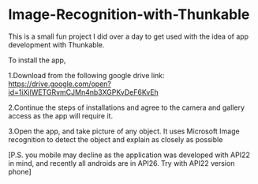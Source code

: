 # Image-Recognition-with-Thunkable
This is a small fun project I did over a day to get used with the idea of app development with Thunkable.

To install the app, 

1.Download from the following google drive link:
https://drive.google.com/open?id=1iXjlWETGRvmCJMn4nb3XGPKvDeF6KvEh
  
2.Continue the steps of installations and agree to the camera and gallery access as the app will require it.

3.Open the app, and take picture of any object. It uses Microsoft Image recognition to detect the object and explain as closely as possible

[P.S. you mobile may decline as the application was developed with API22 in mind, and recently all androids are in API26. Try with API22 version phone]
